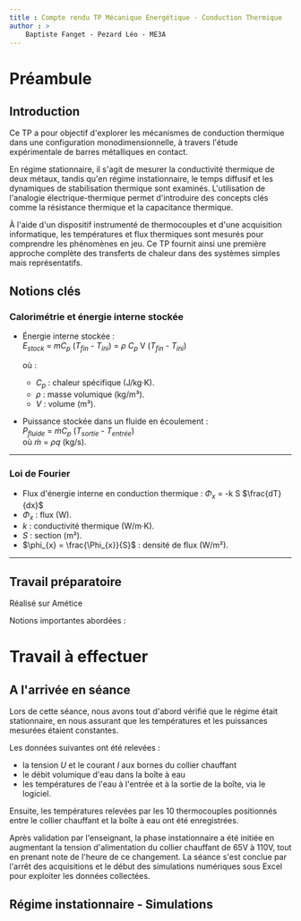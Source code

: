 ```yaml
---
title : Compte rendu TP Mécanique Energétique - Conduction Thermique
author : > 
    Baptiste Fanget - Pezard Léo - ME3A
---
```


# Préambule

## Introduction

Ce TP a pour objectif d'explorer les mécanismes de conduction thermique dans une configuration monodimensionnelle, à travers l'étude expérimentale de barres métalliques en contact. 

En régime stationnaire, il s'agit de mesurer la conductivité thermique de deux métaux, tandis qu'en régime instationnaire, le temps diffusif et les dynamiques de stabilisation thermique sont examinés. L'utilisation de l'analogie électrique-thermique permet d'introduire des concepts clés comme la résistance thermique et la capacitance thermique. 

À l'aide d'un dispositif instrumenté de thermocouples et d'une acquisition informatique, les températures et flux thermiques sont mesurés pour comprendre les phénomènes en jeu. Ce TP fournit ainsi une première approche complète des transferts de chaleur dans des systèmes simples mais représentatifs.

## Notions clés

### Calorimétrie et énergie interne stockée
- Énergie interne stockée :  
  $E_{stock}$ = $mC_{p}$ ($T_{fin}$ - $T_{ini}$) = $\rho$ $C_{p}$ V ($T_{fin}$ - $T_{ini}$)

  où :
  - $C_{p}$  : chaleur spécifique (J/kg·K).
  - $\rho$ : masse volumique (kg/m³).
  - _V_ : volume (m³).

- Puissance stockée dans un fluide en écoulement :  
   $P_{fluide}$ = $\dot{m}C_{p}$ ($T_{sortie}$ - $T_{entrée}$)  
  où $\dot{m}$ = $\rho q$ (kg/s).

---

### Loi de Fourier
- Flux d'énergie interne en conduction thermique :  $\Phi_{x}$ = -k S $\frac{dT}{dx}$
 - $\Phi_{x}$ : flux (W).
  - $k$ : conductivité thermique (W/m·K).
  - $S$ : section (m²).
  - $\phi_{x} = \frac{\Phi_{x}}{S}$ : densité de flux (W/m²).

---


## Travail préparatoire
Réalisé sur Amétice

Notions importantes abordées :

# Travail à effectuer 

## A l'arrivée en séance

Lors de cette séance, nous avons tout d'abord vérifié que le régime était stationnaire, en nous assurant que les températures et les puissances mesurées étaient constantes.

Les données suivantes ont été relevées : 
- la tension _U_ et le courant _I_ aux bornes du collier chauffant
- le débit volumique d'eau dans la boîte à eau
- les températures de l'eau à l'entrée et à la sortie de la boîte, via le logiciel. 

Ensuite, les températures relevées par les 10 thermocouples positionnés entre le collier chauffant et la boîte à eau ont été enregistrées. 

Après validation par l'enseignant, la phase instationnaire a été initiée en augmentant la tension d'alimentation du collier chauffant de 65V à 110V, tout en prenant note de l'heure de ce changement. La séance s'est conclue par l'arrêt des acquisitions et le début des simulations numériques sous Excel pour exploiter les données collectées.

## Régime instationnaire - Simulations


